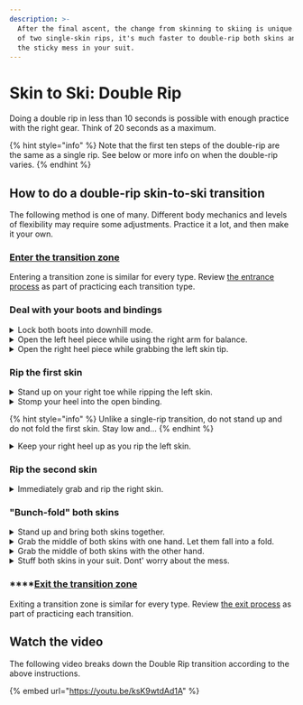 ```yaml
---
description: >-
  After the final ascent, the change from skinning to skiing is unique. Instead
  of two single-skin rips, it's much faster to double-rip both skins and stuff
  the sticky mess in your suit.
---
```


# Skin to Ski: Double Rip

Doing a double rip in less than 10 seconds is possible with enough practice with the right gear. Think of 20 seconds as a maximum.

{% hint style="info" %}
Note that the first ten steps of the double-rip are the same as a single rip. See below or more info on when the double-rip varies.
{% endhint %}

## How to do a double-rip skin-to-ski transition

The following method is one of many. Different body mechanics and levels of flexibility may require some adjustments. Practice it a lot, and then make it your own.

### [Enter the transition zone](entering-a-transition-zone.md)

Entering a transition zone is similar for every type. Review [the entrance process](entering-a-transition-zone.md) as part of practicing each transition type.

### Deal with your boots and bindings

<details>

<summary>Lock both boots into downhill mode.</summary>

![](../.gitbook/assets/skin-to-ski-04-lock-both-boots.png)

After placing your poles on the ground, move your hands straight to your boot levers. Lock them into downhill mode.

Do not stand up.

</details>

<details>

<summary>Open the left heel piece while using the right arm for balance.</summary>

![](../.gitbook/assets/skin-to-ski-05-open-left-heel-piece.png)

When your boots lock, your hands will be close to your bindings. Take advantage of their proximity. Reach back to open the heel piece of the left-hand binding. At the same time, extend your right arm for balance.

But don't try and open both bindings at once. That makes you crouch on two tip-toes which is unstable. Falling over wastes time.

</details>

<details>

<summary>Open the right heel piece while grabbing the left skin tip.</summary>

![](../.gitbook/assets/skin-to-ski-06-open-right-heel-piece.png)

Pull the left ski back toward you to grab the skin tip. As you grab the skin tip, unlock the heel piece of the right-hand binding.

</details>

### Rip the first skin

<details>

<summary>Stand up on your right toe while ripping the left skin.</summary>

![](../.gitbook/assets/skin-to-ski-07-stand-up-on-right-toe.png)

As you stand up on your right leg, slide the left ski forward as your left arm pulls backward. Sliding the ski forward will help remove the whole skin without having the tail stick and get caught under the ski.

</details>

<details>

<summary>Stomp your heel into the open binding.</summary>

![](../.gitbook/assets/skin-to-ski-08-stomp-your-heel.png)

As the skin comes free and the left ski goes forward, stomp your foot into the binding.

</details>

{% hint style="info" %}
Unlike a single-rip transition, do not stand up and do not fold the first skin. Stay low and...
{% endhint %}

<details>

<summary>Keep your right heel up as you rip the left skin.</summary>

![](../.gitbook/assets/skin-to-ski-double-rip-18s1-rip-left-binding-stand-on-right-toe.webp)

Slide the left ski forward as your left arm pulls backward. Sliding the ski forward will help remove the whole skin without having the tail stick and get caught under the ski.

As you rip the left skin, stay bent over and balanced on your right toe.

Do not stand up.

</details>

### Rip the second skin

<details>

<summary>Immediately grab and rip the right skin.</summary>

![](../.gitbook/assets/skin-to-ski-double-rip-18s2-rip-left-skin-grab-right-skin.webp)

With the left skin still trailing behind you, rip the right skin and stomp into the binding.

</details>

### "Bunch-fold" both skins

<details>

<summary>Stand up and bring both skins together.</summary>

![](../.gitbook/assets/skin-to-ski-double-rip-19s-bring-skins-together.webp)

As you stand, bring the skin tips together and raise them above your head.

</details>

<details>

<summary>Grab the middle of both skins with one hand. Let them fall into a fold.</summary>

![](../.gitbook/assets/skin-to-ski-double-rip-20s-grab-middle.webp)

Hold both skins high with one hand, and grab the middle of both with the other. Let go with the high hand and let your skins fall into a fold.

</details>

<details>

<summary>Grab the middle of both skins with the other hand.</summary>

![](../.gitbook/assets/skin-to-ski-double-rip-21s-grab-middle-again.webp)

With the folded skins hanging in front of you, grab the middle again with your free hand.

</details>

<details>

<summary>Stuff both skins in your suit. Dont' worry about the mess.</summary>

![](../.gitbook/assets/skin-to-ski-double-rip-23s-stuff-skins-into-suit.webp)

With both skins in one hand, pull open your suit with the other hand. Stuff both skins deep into your suit pocket so that they clear the zipper.

You won't need to use your skins again, so you won't have to untangle the sticky mess until after the race.

</details>

### ****[Exit the transition zone](exiting-a-transition-zone.md)

Exiting a transition zone is similar for every type. Review [the exit process](exiting-a-transition-zone.md) as part of practicing each transition.

## Watch the video

The following video breaks down the Double Rip transition according to the above instructions.

{% embed url="https://youtu.be/ksK9wtdAd1A" %}
